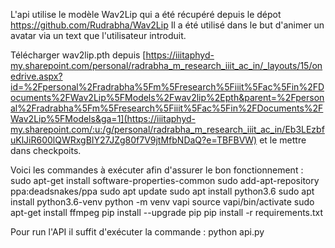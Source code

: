 L'api utilise le modèle Wav2Lip qui a été récupéré depuis le dépot https://github.com/Rudrabha/Wav2Lip
Il a été utilisé dans le but d'animer un avatar via un text que l'utilisateur introduit.

Télécharger wav2lip.pth depuis [https://iiitaphyd-my.sharepoint.com/personal/radrabha_m_research_iiit_ac_in/_layouts/15/onedrive.aspx?id=%2Fpersonal%2Fradrabha%5Fm%5Fresearch%5Fiiit%5Fac%5Fin%2FDocuments%2FWav2Lip%5FModels%2Fwav2lip%2Epth&parent=%2Fpersonal%2Fradrabha%5Fm%5Fresearch%5Fiiit%5Fac%5Fin%2FDocuments%2FWav2Lip%5FModels&ga=1](https://iiitaphyd-my.sharepoint.com/:u:/g/personal/radrabha_m_research_iiit_ac_in/Eb3LEzbfuKlJiR600lQWRxgBIY27JZg80f7V9jtMfbNDaQ?e=TBFBVW) et le mettre dans checkpoits.

Voici les commandes à exécuter afin d'assurer le bon fonctionnement : 
    sudo apt-get install software-properties-common
    sudo add-apt-repository ppa:deadsnakes/ppa
    sudo apt update
    sudo apt install python3.6
    sudo apt install python3.6-venv
    python -m venv vapi 
    source vapi/bin/activate 
    sudo apt-get install ffmpeg 
    pip install --upgrade pip
    pip install -r requirements.txt

Pour run l'API il suffit d'exécuter la commande : 
    python api.py
